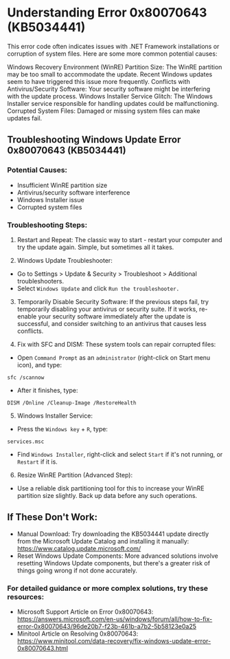# Understanding Error 0x80070643 (KB5034441)

This error code often indicates issues with .NET Framework installations or corruption of system files. Here are some more common potential causes:

Windows Recovery Environment (WinRE) Partition Size: The WinRE partition may be too small to accommodate the update. Recent Windows updates seem to have triggered this issue more frequently.
Conflicts with Antivirus/Security Software: Your security software might be interfering with the update process.
Windows Installer Service Glitch: The Windows Installer service responsible for handling updates could be malfunctioning.
Corrupted System Files: Damaged or missing system files can make updates fail.

## Troubleshooting Windows Update Error 0x80070643 (KB5034441)

### Potential Causes:

 - Insufficient WinRE partition size
 - Antivirus/security software interference
 - Windows Installer issue
 - Corrupted system files

### Troubleshooting Steps:

 1. Restart and Repeat: The classic way to start - restart your computer and try the update again. Simple, but sometimes all it takes.

 2. Windows Update Troubleshooter:

   - Go to Settings > Update & Security > Troubleshoot > Additional troubleshooters.
   - Select `Windows Update` and click `Run the troubleshooter.`
 
 3. Temporarily Disable Security Software: If the previous steps fail, try temporarily disabling your antivirus or security suite. If it works, re-enable your security software immediately after the update is successful, and consider switching to an antivirus that causes less conflicts.

 4. Fix with SFC and DISM: These system tools can repair corrupted files:

   - Open `Command Prompt` as an `administrator` (right-click on Start menu icon), and type:
   ```
   sfc /scannow
   ```
   - After it finishes, type:
   ```
   DISM /Online /Cleanup-Image /RestoreHealth
   ```

 5. Windows Installer Service:

   - Press the `Windows key` + `R`, type:
   ```
   services.msc
   ```
   - Find `Windows Installer`, right-click and select `Start` if it's not running, or `Restart` if it is.

 6. Resize WinRE Partition (Advanced Step):

   - Use a reliable disk partitioning tool for this to increase your WinRE partition size slightly. Back up data before any such operations.

## If These Don't Work:

 - Manual Download: Try downloading the KB5034441 update directly from the Microsoft Update Catalog and installing it manually: https://www.catalog.update.microsoft.com/
 - Reset Windows Update Components: More advanced solutions involve resetting Windows Update components, but there's a greater risk of things going wrong if not done accurately.

### For detailed guidance or more complex solutions, try these resources:

 - Microsoft Support Article on Error 0x80070643: https://answers.microsoft.com/en-us/windows/forum/all/how-to-fix-error-0x80070643/96de20b7-f23b-461b-a7b2-5b58123e0a25
 - Minitool Article on Resolving 0x80070643: https://www.minitool.com/data-recovery/fix-windows-update-error-0x80070643.html

